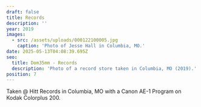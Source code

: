 ```yaml
---
draft: false
title: Records
description: ''
year: 2019
images:
  - src: /assets/uploads/000122100005.jpg
    caption: 'Photo of Jesse Hall in Columbia, MO.'
date: 2025-05-13T04:08:39.695Z
seo:
  title: Dom35mm - Records
  description: 'Photo of a record store taken in Columbia, MO (2019).'
position: 7
---
```


Taken @ Hitt Records in Columbia, MO with a Canon AE-1 Program on Kodak Colorplus 200.
